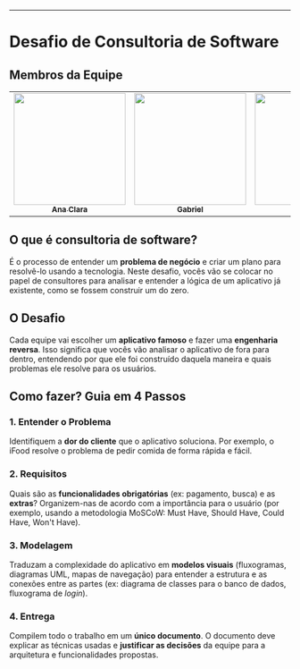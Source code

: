 ---

# Desafio de Consultoria de Software

## Membros da Equipe

<table>
    <tr>
    <td align="center"><a href="https://github.com/AnnaClarafg"><img src="https://avatars.githubusercontent.com/u/169397157?v=4" width="200px;" alt=""/><br/><sub><b>Ana Clara</b></sub></a><br/>
    <td align="center"><a href="https://github.com/Dev-Gabriel-Lima"><img src="https://avatars.githubusercontent.com/u/156694363?v=4" width="200px;" alt=""/><br /><sub><b>Gabriel</b></sub></a><br />
    <td align="center"><a href="https://github.com/JoaoPC10"><img src="https://avatars.githubusercontent.com/u/104221138?v=4" width="200px;" alt=""/><br /><sub><b>João Igor</b></sub></a><br />
    <td align="center"><a href="https://github.com/edumoisessilva"><img src="https://avatars.githubusercontent.com/u/185516590?v=4" width="200px;" alt=""/><br /><sub><b>Moisés</b></sub></a><br />
    <td align="center"><a href="https://github.com/luisa12ll"><img src="https://avatars.githubusercontent.com/u/194189725?v=4" width="200px;" alt=""/><br /><sub><b>Luisa</b></sub></a><br />
    </tr>
</table>


## O que é consultoria de software?

É o processo de entender um **problema de negócio** e criar um plano para resolvê-lo usando a tecnologia. Neste desafio, vocês vão se colocar no papel de consultores para analisar e entender a lógica de um aplicativo já existente, como se fossem construir um do zero.

## O Desafio

Cada equipe vai escolher um **aplicativo famoso** e fazer uma **engenharia reversa**. Isso significa que vocês vão analisar o aplicativo de fora para dentro, entendendo por que ele foi construído daquela maneira e quais problemas ele resolve para os usuários.

## Como fazer? Guia em 4 Passos

### 1. Entender o Problema

Identifiquem a **dor do cliente** que o aplicativo soluciona. Por exemplo, o iFood resolve o problema de pedir comida de forma rápida e fácil.

### 2. Requisitos

Quais são as **funcionalidades obrigatórias** (ex: pagamento, busca) e as **extras**? Organizem-nas de acordo com a importância para o usuário (por exemplo, usando a metodologia MoSCoW: Must Have, Should Have, Could Have, Won't Have).

### 3. Modelagem

Traduzam a complexidade do aplicativo em **modelos visuais** (fluxogramas, diagramas UML, mapas de navegação) para entender a estrutura e as conexões entre as partes (ex: diagrama de classes para o banco de dados, fluxograma de *login*).

### 4. Entrega

Compilem todo o trabalho em um **único documento**. O documento deve explicar as técnicas usadas e **justificar as decisões** da equipe para a arquitetura e funcionalidades propostas.
